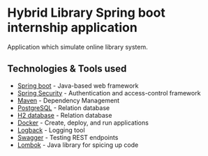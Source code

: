 # Hybrid Library Spring boot internship application
Application which simulate online library system.

## Technologies & Tools used

* [Spring boot](https://spring.io/projects/spring-boot) - Java-based web framework
* [Spring Security](https://spring.io/projects/spring-security) - Authentication and access-control framework
* [Maven](https://maven.apache.org/) - Dependency Management
* [PostgreSQL](https://www.postgresql.org/) - Relation database
* [H2 database](https://www.h2database.com/html/main.html) - Relation database
* [Docker](https://www.docker.com/) - Create, deploy, and run applications
* [Logback](https://logback.qos.ch/) - Logging tool
* [Swagger](https://swagger.io/) - Testing REST endpoints
* [Lombok](https://projectlombok.org/) - Java library for spicing up code
